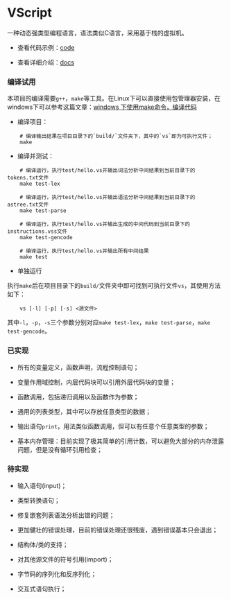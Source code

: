 # VScript

一种动态强类型编程语言，语法类似C语言，采用基于栈的虚拟机。

* 查看代码示例：[code](code/)

* 查看详细介绍：[docs](docs/Intro.md)

### 编译试用

本项目的编译需要`g++`，`make`等工具。在Linux下可以直接使用包管理器安装，在windows下可以参考这篇文章：[windows 下使用make命令，编译代码](https://blog.csdn.net/Nicholas_Liu2017/article/details/78323391)

* 编译项目：

```shell
    # 编译输出结果在项目目录下的`build/`文件夹下，其中的`vs`即为可执行文件；
    make
```

* 编译并测试：

``` shell
    # 编译运行，执行test/hello.vs并输出词法分析中间结果到当前目录下的tokens.txt文件
    make test-lex

    # 编译运行，执行test/hello.vs并输出语法分析中间结果到当前目录下的astree.txt文件
    make test-parse

    # 编译运行，执行test/hello.vs并输出生成的中间代码到当前目录下的instructions.vss文件
    make test-gencode

    # 编译运行，执行test/hello.vs并输出所有中间结果
    make test
```

* 单独运行

执行`make`后在项目目录下的`build/`文件夹中即可找到可执行文件`vs`，其使用方法如下：

```
    vs [-l] [-p] [-s] <源文件>
```

其中`-l`，`-p`，`-s`三个参数分别对应`make test-lex`，`make test-parse`，`make test-gencode`。

### 已实现

* 所有的变量定义，函数声明，流程控制语句；

* 变量作用域控制，内层代码块可以引用外层代码块的变量；

* 函数调用，包括递归调用以及函数作为参数；

* 通用的列表类型，其中可以存放任意类型的数据；

* 输出语句`print`，用法类似函数调用，但可以有任意个任意类型的参数；

* 基本内存管理：目前实现了极其简单的引用计数，可以避免大部分的内存泄露问题，但是没有循环引用检查；

### 待实现

* 输入语句(input)；

* 类型转换语句；

* 修复嵌套列表语法分析出错的问题；

* 更加健壮的错误处理，目前的错误处理还很残废，遇到错误基本只会退出；

* 结构体/类的支持；

* 对其他源文件的符号引用(import)；

* 字节码的序列化和反序列化；

* 交互式语句执行；
